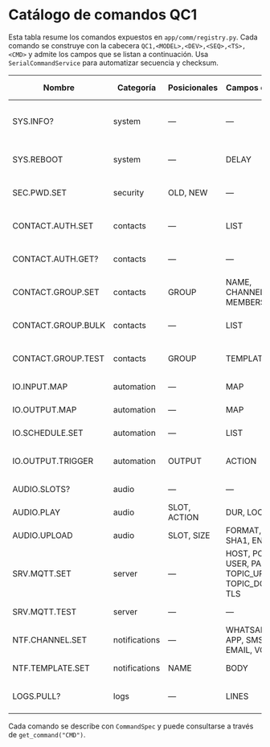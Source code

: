 # Catálogo de comandos QC1

Esta tabla resume los comandos expuestos en `app/comm/registry.py`. Cada comando se construye con la cabecera `QC1,<MODEL>,<DEV>,<SEQ>,<TS>,<CMD>` y admite los campos que se listan a continuación. Usa `SerialCommandService` para automatizar secuencia y checksum.

| Nombre | Categoría | Posicionales | Campos clave | Requiere PWD | Descripción breve |
| --- | --- | --- | --- | --- | --- |
| SYS.INFO? | system | — | — | No | Solicita información general del equipo |
| SYS.REBOOT | system | — | DELAY | Sí | Programa un reinicio controlado |
| SEC.PWD.SET | security | OLD, NEW | — | No | Cambia la contraseña de programación |
| CONTACT.AUTH.SET | contacts | — | LIST | Sí | Sincroniza números autorizados |
| CONTACT.AUTH.GET? | contacts | — | — | No | Consulta los números autorizados |
| CONTACT.GROUP.SET | contacts | GROUP | NAME, CHANNEL, MEMBERS | Sí | Define o actualiza un grupo individual |
| CONTACT.GROUP.BULK | contacts | — | LIST | Sí | Reemplaza la tabla de grupos usando JSON |
| CONTACT.GROUP.TEST | contacts | GROUP | TEMPLATE | Sí | Envía un mensaje de prueba al grupo |
| IO.INPUT.MAP | automation | — | MAP | Sí | Mapea entradas a eventos |
| IO.OUTPUT.MAP | automation | — | MAP | Sí | Configura salidas y modos |
| IO.SCHEDULE.SET | automation | — | LIST | Sí | Crea horarios operativos |
| IO.OUTPUT.TRIGGER | automation | OUTPUT | ACTION | Sí | Fuerza una salida específica |
| AUDIO.SLOTS? | audio | — | — | No | Lista slots de audio |
| AUDIO.PLAY | audio | SLOT, ACTION | DUR, LOOP | Sí | Activa/ detiene reproducción |
| AUDIO.UPLOAD | audio | SLOT, SIZE | FORMAT, SHA1, ENC | Sí | Inicia carga de audio |
| SRV.MQTT.SET | server | — | HOST, PORT, USER, PASS, TOPIC_UP, TOPIC_DOWN, TLS | Sí | Configura el broker MQTT |
| SRV.MQTT.TEST | server | — | — | No | Pide un ping al broker |
| NTF.CHANNEL.SET | notifications | — | WHATSAPP, APP, SMS, EMAIL, VOICE | Sí | Activa/desactiva canales |
| NTF.TEMPLATE.SET | notifications | NAME | BODY | Sí | Guarda una plantilla |
| LOGS.PULL? | logs | — | LINES | No | Recupera registros circulares |

Cada comando se describe con `CommandSpec` y puede consultarse a través de `get_command("CMD")`.
